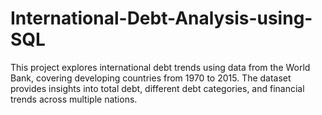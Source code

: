 # International-Debt-Analysis-using-SQL
This project explores international debt trends using data from the World Bank, covering developing countries from 1970 to 2015. The dataset provides insights into total debt, different debt categories, and financial trends across multiple nations.
